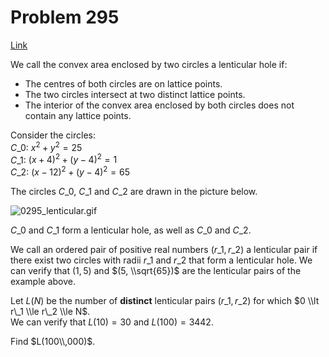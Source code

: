# Problem 295

[Link](https://projecteuler.net/problem=295)

We call the convex area enclosed by two circles a lenticular hole if: 

*   The centres of both circles are on lattice points.
*   The two circles intersect at two distinct lattice points.
*   The interior of the convex area enclosed by both circles does not contain any lattice points.

Consider the circles:  
$C\_0$: $x^2 + y^2 = 25$  
$C\_1$: $(x + 4)^2 + (y - 4)^2 = 1$  
$C\_2$: $(x - 12)^2 + (y - 4)^2 = 65$ 

The circles $C\_0$, $C\_1$ and $C\_2$ are drawn in the picture below.

![0295_lenticular.gif](resources/images/0295_lenticular.gif?1678992056)

$C\_0$ and $C\_1$ form a lenticular hole, as well as $C\_0$ and $C\_2$.

We call an ordered pair of positive real numbers $(r\_1, r\_2)$ a lenticular pair if there exist two circles with radii $r\_1$ and $r\_2$ that form a lenticular hole. We can verify that $(1, 5)$ and $(5, \\sqrt{65})$ are the lenticular pairs of the example above.

Let $L(N)$ be the number of **distinct** lenticular pairs $(r\_1, r\_2)$ for which $0 \\lt r\_1 \\le r\_2 \\le N$.  
We can verify that $L(10) = 30$ and $L(100) = 3442$.

Find $L(100\\,000)$.

